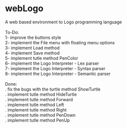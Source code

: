 # webLogo<br />
A web based environment to Logo programming language<br />
<br />
To-Do:<br />
1- improve the buttons style<br />
2- implement the File menu with floating menu options<br />
3- implement Load method<br />
4- implement Save method<br />
5- implement tutle method PenColor<br />
6- implement the Logo Interpreter - Lex parser<br />
7- implement the Logo Interpreter - Syntax parser<br />
8- implement the Logo Interpreter - Semantic parser<br />
<br />
Done:<br />
. fix the bugs with the turtle method ShowTurtle<br />
. implement tutle method HideTurtle<br />
. implement tutle method Forward<br />
. implement tutle method Left<br />
. implement tutle method Right<br />
. implement tutle method PenDown<br />
. implement tutle method PenUp<br />
